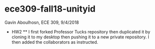 # ece309-fall18-unityid
Gavin Aboulhosn, ECE 309, 9/4/2018

* HW2
** I first forked Professor Tucks repository then duplicated it by cloning it to my desktop then pushing it to a new private repository.  I then added the collaborators as instructed.
